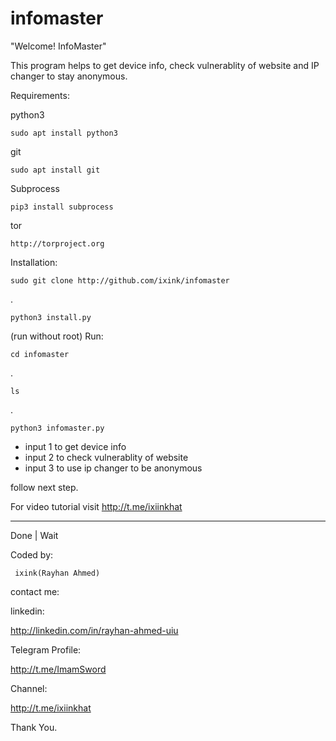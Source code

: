# infomaster

"Welcome! InfoMaster"

This program helps to get device info, check vulnerablity of website and IP changer to stay anonymous.

Requirements:

python3 
      
    sudo apt install python3
git

    sudo apt install git
Subprocess

    pip3 install subprocess

tor

    http://torproject.org


Installation:


    sudo git clone http://github.com/ixink/infomaster
. 

    python3 install.py

(run without root)
Run:

    cd infomaster

.
    
    ls

.
    
    
    python3 infomaster.py

- input 1 to get device info
- input 2 to check vulnerablity of website
- input 3 to use ip changer to be anonymous

follow next step.

For video tutorial visit http://t.me/ixiinkhat
____________________________________________

Done | Wait

Coded by:

     ixink(Rayhan Ahmed)

contact me:

linkedin:

http://linkedin.com/in/rayhan-ahmed-uiu


Telegram Profile:

http://t.me/ImamSword

Channel:

http://t.me/ixiinkhat

Thank You.

